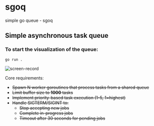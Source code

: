 # sgoq
simple go queue - sgoq

## Simple asynchronous task queue

### To start the visualization of the queue:
```go run .```

![screen-record](https://github.com/clarkreiz/sgoq/blob/main/scr.gif)

Core requirements:

- ~~Spawn N worker goroutines that process tasks from a shared queue~~
- ~~Limit buffer size to **1000** tasks~~
- ~~Implement priority-based task execution (1-5, 1=highest)~~
- ~~Handle SIGTERM/SIGINT to:~~
    - ~~Stop accepting new jobs~~
    - ~~Complete in-progress jobs~~
    - ~~Timeout after 30 seconds for pending jobs~~
